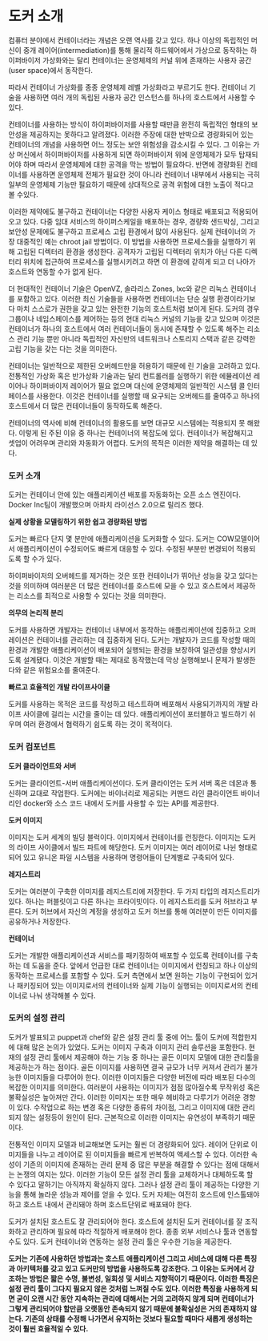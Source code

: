 도커 소개
=========

컴퓨터 분야에서 컨테이너라는 개념은 오랜 역사를 갖고 있다. 하나 이상의 독립적인 머신이 중개 레이어(intermediation)를 통해 물리적 하드웨어에서 가상으로 동작하는 하이퍼바이저 가상화와는 달리 컨테이너는 운영체제의 커널 위에 존재하는 사용자 공간(user space)에서 동작한다.

따라서 컨테이너 가상화를 종종 운영체제 레벨 가상화라고 부르기도 한다. 컨테이너 기술을 사용하면 여러 개의 독립된 사용자 공간 인스턴스를 하나의 호스트에서 사용할 수 있다.

컨테이너를 사용하는 방식이 하이퍼바이저를 사용할 때만큼 완전히 독립적인 형태의 보안성을 제공하지는 못하다고 알려졌다. 이러한 주장에 대한 반박으로 경량화되어 있는 컨테이너의 개념을 사용하면 어느 정도는 보안 위험성을 감소시킬 수 있다.
그 이유는 가상 머신에서 하이퍼바이저를 사용하게 되면 하이퍼바이저 위에 운영체제가 모두 탑재되어야 하며 따라서 운영체제에 대한 공격을 막는 방법이 필요하다. 반면에 경량화된 컨테이너를 사용하면 운영체제 전체가 필요한 것이 아니라 컨테이너 내부에서 사용되는 극히 일부의 운영체제 기능만 필요하기 때문에 상대적으로 공격 위험에 대한 노출이 적다고 볼 수있다. 

이러한 제약에도 불구하고 컨테이너는 다양한 사용자 케이스 형태로 배포되고 적용되어 오고 있다. 다중 임대 서비스의 하이퍼스케일을 배포하는 경우, 경량화 샌드박싱, 그리고 보안성 문제에도 불구하고 프로세스 고립 환경에서 많이 사용된다. 실제 컨테이너의 가장 대중적인 예는 chroot jail 방법이다. 이 방법을 사용하면 프로세스들을 실행하기 위해 고립된 디렉터리 환경을 생성한다. 공격자가 고립된 디렉터리 위치가 아닌 다른 디렉터리 위치에 접근하여 프로세스를 실행시키려고 하면 이 환경에 갇히게 되고 더 나아가 호스트와 연동할 수가 없게 된다.

더 현대적인 컨테이너 기술은 OpenVZ, 솔라리스 Zones, lxc와 같은 리눅스 컨테이너를 포함하고 있다. 이러한 최신 기술들을 사용하면 컨테이너는 단순 실행 환경이라기보다 마치 스스로가 권한을 갖고 있는 완전한 기능의 호스트처럼 보이게 된다. 도커의 경우 그룹이나 네임스페이스를 제어하는 등의 현대 리눅스 커널의 기능을 갖고 있으며 이것은 컨테이너가 하나의 호스트에서 여러 컨테이너들이 동시에 존재할 수 있도록 해주는 리소스 관리 기능 뿐만 아니라 독립적인 자신만의 네트워크나 스토리지 스택과 같은 강력한 고립 기능을 갖는 다는 것을 의미한다. 

컨테이너는 일반적으로 제한된 오버헤드만을 허용하기 때문에 린 기술을 고려하고 있다. 전통적인 가상화 혹은 반가상화 기술과는 달리 컨트롤러를 실행하기 위한 에뮬레이션 레이어나 하이퍼바이저 레이어가 필요 없으며 대신에 운영체제의 일반적인 시스템 콜 인터페이스를 사용한다. 이것은 컨테이너를 실행할 때 요구되는 오버헤드를 줄여주고 하나의 호스트에서 더 많은 컨테이너들이 동작하도록 해준다. 

컨테이너의 역사에 비해 컨테이너의 활용도를 보면 대규모 시스템에는 적용되지 못 해왔다. 이렇게 된 주된 이유 중 하나는 컨테이너의 복잡도에 있다. 컨테이너가 복잡해지고 셋업이 어려우며 관리와 자동화가 어렵다. 도커의 목적은 이러한 제약을 해결하는 데 있다. 

### 도커 소개

도커는 컨테이너 안에 있는 애플리케이션 배포를 자동화하는 오픈 소스 엔진이다.
Docker Inc팀이 개발했으며 아파치 라이선스 2.0으로 릴리즈 했다. 

**실제 상황을 모델링하기 위한 쉽고 경량화된 방법**

도커는 빠르다 단지 몇 분만에 애플리케이션을 도커화할 수 있다. 도커는 COW모델이어서 애플리케이션이 수정되어도 빠르게 대응할 수 있다. 수정된 부분만 변경되어 적용되도록 할 수가 있다.

하이퍼바이저의 오버헤드를 제거하는 것은 또한 컨테이너가 뛰어난 성능을 갖고 있다는 것을 의미하며 여러분은 더 많은 컨테이너를 호스트에 모을 수 있고 호스트에서 제공하는 리소스를 최적으로 사용할 수 있다는 것을 의미한다. 

**의무의 논리적 분리**

도커를 사용하면 개발자는 컨테이너 내부에서 동작하는 애플리케이션에 집중하고 오퍼레이션은 컨테이너를 관리하는 데 집중하게 된다. 도커는 개발자가 코드를 작성할 때의 환경과 개발한 애플리케이션이 배포되어 실행되는 환경을 보장하여 일관성을 향상시키도록 설계됐다. 이것은 개발할 때는 제대로 동작했는데 막상 실행해보니 문제가 발생한다와 같은 위험요소를 줄여준다. 

**빠르고 효율적인 개발 라이프사이클**

도커를 사용하는 목적은 코드를 작성하고 테스트하며 배포해서 사용되기까지의 개발 라이프 사이클에 걸리는 시간을 줄이는 데 있다. 애플리케이션이 포터블하고 빌드하기 쉬우며 여러 환경에서 협력하기 쉽도록 하는 것이 목적이다. 

### 도커 컴포넌트 

**도커 클라이언트와 서버**

도커는 클라이언트-서버 애플리케이션이다. 도커 클라이언는 도커 서버 혹은 데몬과 통신하며 교대로 작업한다. 도커에는 바이너리로 제공되는 커맨드 라인 클라이언트 바이너리인 docker와 소스 코드 내에서 도커를 사용할 수 있는 API를 제공한다.

**도커 이미지**

이미지는 도커 세계의 빌딩 블럭이다. 이미지에서 컨테이너를 런칭한다. 이미지는 도커의 라이프 사이클에서 빌드 파트에 해당한다. 도커 이미지는 여러 레이어로 나뉜 형태로 되어 있고 유니온 파일 시스템을 사용하며 명령어들이 단계별로 구축되어 있다. 

**레지스트리**

도커는 여러분이 구축한 이미지를 레지스트리에 저장한다. 두 가지 타입의 레지스트리가 있다. 하나는 퍼블릿이고 다른 하나는 프라이빗이다. 이 레지스트리를 도커 허브라고 부른다. 도커 허브에서 자신의 계정을 생성하고 도커 허브를 통해 여러분이 만든 이미지를 공유하거나 저장한다. 

**컨테이너**

도커는 개발한 애플리케이션과 서비스를 패키징하여 배포할 수 있도록 컨테이너를 구축하는 데 도움을 준다. 앞에서 언급한 대로 컨테이너는 이미지에서 런칭되고 하나 이상의 동작하는 프로세스를 포함할 수 있다. 도커 측면에서 보면 원하는 기능이 구현되어 있거나 패키징되어 있는 이미지로서의 컨테이너와 실제 기능이 실행되는 이미지로서의 컨테이너로 나눠 생각해볼 수 있다.

### 도커의 설정 관리

도커가 발표되고 puppet과 chef와 같은 설정 관리 툴 중에 어느 툴이 도커에 적합한지에 대해 많은 논의가 있었다. 도커는 이미지 구축과 이미지 관리 솔루션을 포함한다. 현재의 설정 관리 툴에서 제공해야 하는 기능 중 하나는 골든 이미지 모델에 대한 관리툴을 제공하는가 하는 점이다. 골든 이미지를 사용하면 결국 규모가 너무 커져서 관리가 불가능한 이미지들을 다루어야 한다. 이러한 이미지들은 다양한 버전에 따라 배포된 다수의 복잡한 이미지를 의미한다. 여러분이 사용하는 이미지가 점점 많아질수록 무작위성 혹은 불확실성은 높아져만 간다. 이러한 이미지는 또한 매우 헤비하고 다루기가 어려운 경향이 있다. 수작업으로 하는 변경 혹은 다양한 종류의 차이점, 그리고 이미지에 대한 관리되지 않는 설정등이 원인이 된다. 근본적으로 이러한 이미지는 유연성이 부족하기 때문이다. 

전통적인 이미지 모델과 비교해보면 도커는 훨씬 더 경량화되어 있다. 레이어 단위로 이미지들을 나누고 레이어로 된 이미지들을 빠르게 반복하여 액세스할 수 있다. 이러한 속성이 기존의 이미지에 존재하는 관리 문제 중 많은 부분을 해결할 수 있다는 점에 대해서는 논쟁의 여지는 있다. 이러한 기능이 모든 설정 관리 툴을 교체하거나 대체하도록 할 수 있다고 말하기는 아직까지 확실하지 않다. 그러나 설정 관리 툴이 제공하는 다양한 기능을 통해 놀라운 성능과 제어를 얻을 수 있다. 도커 자체는 여전히 호스트에 인스톨돼야 하고 호스트 내에서 관리돼야 하며 호스트단위로 배포돼야 한다. 

도커가 설치된 호스트도 잘 관리되어야 한다. 호스트에 설치된 도커 컨테이너를 잘 조직화하고 관리하며 필요헤 따라 적절하게 배포해야 한다. 종종 외부 서비스나 툴과 연동할 수도 있다. 도커 컨테이너와 연동하는 설정 관리 툴은 우수한 기능을 제공한다. 

**도커는 기존에 사용하던 방법과는 호스트 애플리케이션 그리고 서비스에 대해 다른 특징과 아키텍처를 갖고 있고 도커만의 방법을 사용하도록 강조한다. 그 이유는 도커에서 강조하는 방법은 짧은 수명, 불변성, 일회성 및 서비스 지향적이기 때문이다. 이러한 특징은 설정 관리 툴이 그다지 필요지 않은 것처럼 느껴질 수도 있다. 이러한 특징을 사용하게 되면 굳이 오랜 시간 동안 지속하는 관리에 대해서는 거의 고려하지 않게 되며 컨테이너가 그렇게 관리되어야 할만큼 오랫동안 존속되지 않기 때문에 불확실성은 거의 존재하지 않는다. 기존의 상태를 수정해 나가면서 유지하는 것보다 필요할 때마다 새롭게 생성하는 것이 훨씬 효율적일 수 있다.** 


### 
